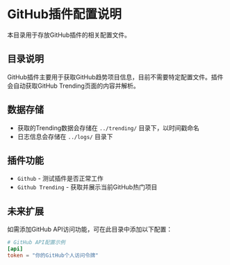 # GitHub插件配置说明

本目录用于存放GitHub插件的相关配置文件。

## 目录说明

GitHub插件主要用于获取GitHub趋势项目信息，目前不需要特定配置文件。插件会自动获取GitHub Trending页面的内容并解析。

## 数据存储

- 获取的Trending数据会存储在 `../trending/` 目录下，以时间戳命名
- 日志信息会存储在 `../logs/` 目录下

## 插件功能

- `Github` - 测试插件是否正常工作
- `Github Trending` - 获取并展示当前GitHub热门项目

## 未来扩展

如需添加GitHub API访问功能，可在此目录中添加以下配置：

```toml
# GitHub API配置示例
[api]
token = "你的GitHub个人访问令牌"
``` 